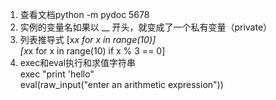 1. 查看文档python -m pydoc 5678
2. 实例的变量名如果以 __ 开头，就变成了一个私有变量（private）
3. 列表推导式
	[x*x for x in range(10)]  
	[x*x for x in range(10) if x % 3 == 0]
4. exec和eval执行和求值字符串  
	exec "print 'hello"  
	eval(raw_input("enter an arithmetic expression"))